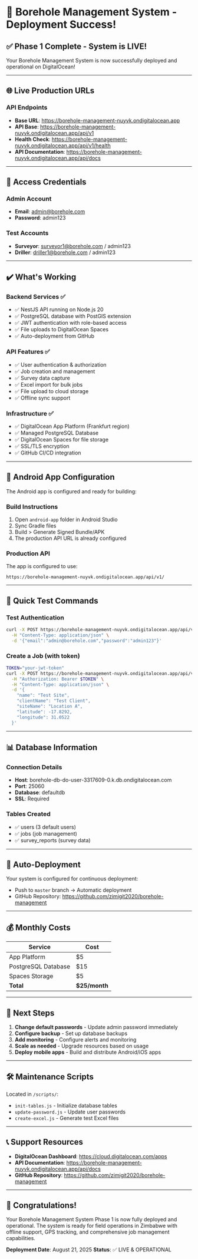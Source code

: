 # 🎉 Borehole Management System - Deployment Success!

## ✅ Phase 1 Complete - System is LIVE!

Your Borehole Management System is now successfully deployed and operational on DigitalOcean!

---

## 🌐 Live Production URLs

### API Endpoints
- **Base URL**: https://borehole-management-nuyvk.ondigitalocean.app
- **API Base**: https://borehole-management-nuyvk.ondigitalocean.app/api/v1
- **Health Check**: https://borehole-management-nuyvk.ondigitalocean.app/api/v1/health
- **API Documentation**: https://borehole-management-nuyvk.ondigitalocean.app/api/docs

---

## 🔐 Access Credentials

### Admin Account
- **Email**: admin@borehole.com
- **Password**: admin123

### Test Accounts
- **Surveyor**: surveyor1@borehole.com / admin123
- **Driller**: driller1@borehole.com / admin123

---

## ✔️ What's Working

### Backend Services ✅
- ✅ NestJS API running on Node.js 20
- ✅ PostgreSQL database with PostGIS extension
- ✅ JWT authentication with role-based access
- ✅ File uploads to DigitalOcean Spaces
- ✅ Auto-deployment from GitHub

### API Features ✅
- ✅ User authentication & authorization
- ✅ Job creation and management
- ✅ Survey data capture
- ✅ Excel import for bulk jobs
- ✅ File upload to cloud storage
- ✅ Offline sync support

### Infrastructure ✅
- ✅ DigitalOcean App Platform (Frankfurt region)
- ✅ Managed PostgreSQL Database
- ✅ DigitalOcean Spaces for file storage
- ✅ SSL/TLS encryption
- ✅ GitHub CI/CD integration

---

## 📱 Android App Configuration

The Android app is configured and ready for building:

### Build Instructions
1. Open `android-app` folder in Android Studio
2. Sync Gradle files
3. Build > Generate Signed Bundle/APK
4. The production API URL is already configured

### Production API
The app is configured to use:
```
https://borehole-management-nuyvk.ondigitalocean.app/api/v1/
```

---

## 🚀 Quick Test Commands

### Test Authentication
```bash
curl -X POST https://borehole-management-nuyvk.ondigitalocean.app/api/v1/auth/login \
  -H "Content-Type: application/json" \
  -d '{"email":"admin@borehole.com","password":"admin123"}'
```

### Create a Job (with token)
```bash
TOKEN="your-jwt-token"
curl -X POST https://borehole-management-nuyvk.ondigitalocean.app/api/v1/jobs \
  -H "Authorization: Bearer $TOKEN" \
  -H "Content-Type: application/json" \
  -d '{
    "name": "Test Site",
    "clientName": "Test Client",
    "siteName": "Location A",
    "latitude": -17.8292,
    "longitude": 31.0522
  }'
```

---

## 📊 Database Information

### Connection Details
- **Host**: borehole-db-do-user-3317609-0.k.db.ondigitalocean.com
- **Port**: 25060
- **Database**: defaultdb
- **SSL**: Required

### Tables Created
- ✅ users (3 default users)
- ✅ jobs (job management)
- ✅ survey_reports (survey data)

---

## 🔄 Auto-Deployment

Your system is configured for continuous deployment:
- Push to `master` branch → Automatic deployment
- GitHub Repository: https://github.com/zimigit2020/borehole-management

---

## 💰 Monthly Costs

| Service | Cost |
|---------|------|
| App Platform | $5 |
| PostgreSQL Database | $15 |
| Spaces Storage | $5 |
| **Total** | **$25/month** |

---

## 📝 Next Steps

1. **Change default passwords** - Update admin password immediately
2. **Configure backup** - Set up database backups
3. **Add monitoring** - Configure alerts and monitoring
4. **Scale as needed** - Upgrade resources based on usage
5. **Deploy mobile apps** - Build and distribute Android/iOS apps

---

## 🛠️ Maintenance Scripts

Located in `/scripts/`:
- `init-tables.js` - Initialize database tables
- `update-password.js` - Update user passwords
- `create-excel.js` - Generate test Excel files

---

## 📞 Support Resources

- **DigitalOcean Dashboard**: https://cloud.digitalocean.com/apps
- **API Documentation**: https://borehole-management-nuyvk.ondigitalocean.app/api/docs
- **GitHub Repository**: https://github.com/zimigit2020/borehole-management

---

## 🎊 Congratulations!

Your Borehole Management System Phase 1 is now fully deployed and operational. The system is ready for field operations in Zimbabwe with offline support, GPS tracking, and comprehensive job management capabilities.

**Deployment Date**: August 21, 2025
**Status**: ✅ LIVE & OPERATIONAL
